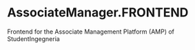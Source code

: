 # AssociateManager.FRONTEND
Frontend for the Associate Management Platform (AMP) of StudentIngegneria
